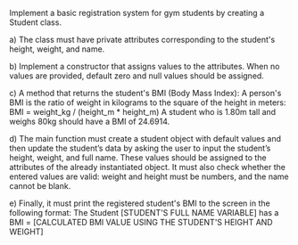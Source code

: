 Implement a basic registration system for gym students by creating a Student class.

a) The class must have private attributes corresponding to the student's height, weight, and name.

b) Implement a constructor that assigns values to the attributes. When no values are provided, default zero and null values should be assigned.

c) A method that returns the student's BMI (Body Mass Index): A person's BMI is the ratio of weight in kilograms to the square of the height in meters: BMI = weight_kg / (height_m * height_m) A student who is 1.80m tall and weighs 80kg should have a BMI of 24.6914.

d) The main function must create a student object with default values and then update the student’s data by asking the user to input the student’s height, weight, and full name. These values should be assigned to the attributes of the already instantiated object. It must also check whether the entered values are valid: weight and height must be numbers, and the name cannot be blank.

e) Finally, it must print the registered student's BMI to the screen in the following format: The Student [STUDENT'S FULL NAME VARIABLE] has a BMI = [CALCULATED BMI VALUE USING THE STUDENT'S HEIGHT AND WEIGHT]
